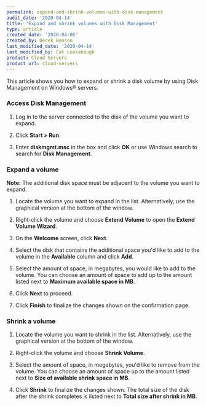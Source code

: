 ```yaml
---
permalink: expand-and-shrink-volumes-with-disk-management
audit_date: '2020-04-14'
title: 'Expand and shrink volumes with Disk Management'
type: article
created_date: '2020-04-06'
created_by: Derek Benson
last_modified_date: '2020-04-14'
last_modified_by: Cat Lookabaugh
product: Cloud Servers
product_url: cloud-servers
---
```


This article shows you how to expand or shrink a disk volume by using Disk Management on Windows&reg; servers.

### Access Disk Management

1. Log in to the server connected to the disk of the volume you want to expand.

2. Click **Start > Run**.

3. Enter **diskmgmt.msc** in the box and click **OK** or use Windows search to search for **Disk Management**.

### Expand a volume

**Note:** The additional disk space must be adjacent to the volume you want to expand.

1. Locate the volume you want to expand in the list. Alternatively, use the graphical version at the bottom of the window.

2. Right-click the volume and choose **Extend Volume** to open the **Extend Volume Wizard**.

3. On the **Welcome** screen, click **Next**.

4. Select the disk that contains the additional space you'd like to add to the volume in the **Available** column and click **Add**.

5. Select the amount of space, in megabytes, you would like to add to the volume. You can choose an amount of space to add up to the amount listed next to **Maximum available space in MB**.

6. Click **Next** to proceed.

7. Click **Finish** to finalize the changes shown on the confirmation page.

### Shrink a volume

1. Locate the volume you want to shrink in the list. Alternatively, use the graphical version at the bottom of the window.

2. Right-click the volume and choose **Shrink Volume**.

3. Select the amount of space, in megabytes, you'd like to remove from the volume. You can choose an amount of space up to the amount listed next to **Size of available shrink space in MB**.

4. Click **Shrink** to finalize the changes shown.  The total size of the disk after the shrink completes is listed next to **Total size after shrink in MB**.
